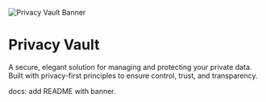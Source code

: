 ![Privacy Vault Banner](assets/banner.png)

# Privacy Vault

A secure, elegant solution for managing and protecting your private data.  
Built with privacy-first principles to ensure control, trust, and transparency.

docs: add README with banner.
